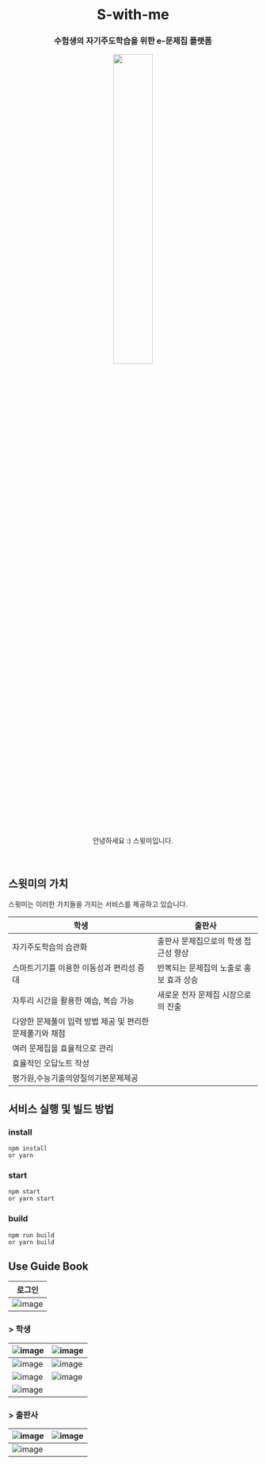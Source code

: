 <h1 align="center">  S-with-me  </h1>
<h3 align="center"> 수험생의 자기주도학습을 위한 e-문제집 플랫폼</h3>

<p align="center"><img src="https://user-images.githubusercontent.com/43747079/86323498-ece85280-bc77-11ea-9c55-d3721608d5b6.png" width="40%"></p>
<p align="center">안녕하세요 :) 스윗미입니다.</p><br>

## 스윗미의 가치

스윗미는 이러한 가치들을 가지는 서비스를 제공하고 있습니다.

| 학생                                |출판사|
| ------------------------------------------- |---------|                       
| 자기주도학습의 습관화 |출판사 문제집으로의 학생 접근성 향상|
| 스마트기기를 이용한 이동성과 편리성 증대   | 반복되는 문제집의 노출로 홍보 효과 상승|
| 자투리 시간을 활용한 예습, 복습 가능   | 새로운 전자 문제집 시장으로의 진출|
| 다양한 문제풀이 입력 방법 제공 및 편리한 문제풀기와 채점 | 
| 여러 문제집을 효율적으로 관리  | 
| 효율적인 오답노트 작성 | 
| 평가원,수능기출의양질의기본문제제공   | 

## 서비스 실행 및 빌드 방법
### install
    npm install 
    or yarn
    
### start
    npm start 
    or yarn start
### build
    npm run build
    or yarn build
    
## Use Guide Book
|로그인|
|----|
|![image](https://user-images.githubusercontent.com/43747079/86328852-58362280-bc80-11ea-89aa-7e4119dd32dd.png)| 


###   > 학생
| ![image](https://user-images.githubusercontent.com/43747079/86329285-e4484a00-bc80-11ea-91bf-550ef1ecacdc.png)| ![image](https://user-images.githubusercontent.com/43747079/86329367-05109f80-bc81-11ea-9680-37b17091bf40.png) |
| ------------------------------------------- |---------|                       
| ![image](https://user-images.githubusercontent.com/43747079/86329386-0cd04400-bc81-11ea-94de-74184ef875a5.png) |![image](https://user-images.githubusercontent.com/43747079/86329411-16f24280-bc81-11ea-87b8-42619fc561c2.png)|
| ![image](https://user-images.githubusercontent.com/43747079/86329422-1d80ba00-bc81-11ea-83a5-a18a47874780.png)   | ![image](https://user-images.githubusercontent.com/43747079/86329455-296c7c00-bc81-11ea-99eb-2f12983e7167.png)|
|![image](https://user-images.githubusercontent.com/43747079/86329484-325d4d80-bc81-11ea-9760-3105e5e6924a.png)   | |


###   > 출판사
| ![image](https://user-images.githubusercontent.com/43747079/86330147-38076300-bc82-11ea-80b1-b079ae1c32b1.png)| ![image](https://user-images.githubusercontent.com/43747079/86330171-3f2e7100-bc82-11ea-89ee-c756a61d1fcd.png) |
| ------------------------------------------- |---------|                       
| ![image](https://user-images.githubusercontent.com/43747079/86330205-49506f80-bc82-11ea-8201-cedfa3d0c46c.png) ||




